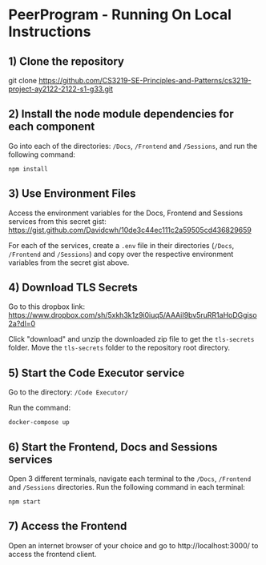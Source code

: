 # PeerProgram - Running On Local Instructions

## 1) Clone the repository

git clone https://github.com/CS3219-SE-Principles-and-Patterns/cs3219-project-ay2122-2122-s1-g33.git 

## 2) Install the node module dependencies for each component

Go into each of the directories: `/Docs`, `/Frontend` and `/Sessions`, and run the following command:

```console
npm install
```

## 3) Use Environment Files

Access the environment variables for the Docs, Frontend and Sessions services from this secret gist: https://gist.github.com/Davidcwh/10de3c44ec111c2a59505cd436829659

For each of the services, create a `.env` file in their directories (`/Docs`, `/Frontend` and `/Sessions`) and copy over the respective environment variables from the secret gist above.

## 4) Download TLS Secrets

Go to this dropbox link: https://www.dropbox.com/sh/5xkh3k1z9i0iuq5/AAAiI9bv5ruRR1aHoDGgiso2a?dl=0

Click "download" and unzip the downloaded zip file to get the `tls-secrets` folder. Move the `tls-secrets` folder to the repository root directory.

## 5) Start the Code Executor service

Go to the directory: `/Code Executor/`

Run the command: 

```console
docker-compose up
```

## 6) Start the Frontend, Docs and Sessions services

Open 3 different terminals, navigate each terminal to the `/Docs`, `/Frontend` and `/Sessions` directories. Run the following command in each terminal:

```console
npm start
```

## 7) Access the Frontend

 Open an internet browser of your choice and go to http://localhost:3000/ to access the frontend client.

